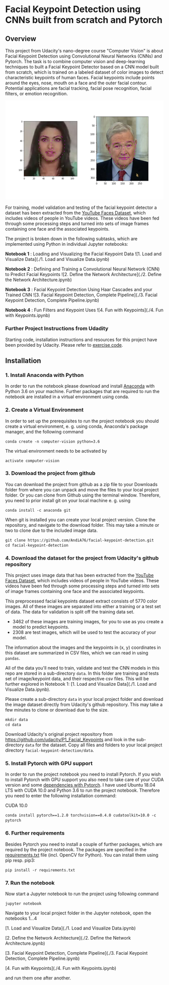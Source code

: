 [//]: # (Image References)

[image1]: ./images/key_pts_example.png "Facial Keypoint Detection"


# Facial Keypoint Detection using CNNs built from scratch and Pytorch

## Overview

This project from Udacity's nano-degree course "Computer Vision" is about Facial Keypoint Detection using Convolutional Neural Networks (CNNs) and Pytorch. The task is to combine computer vision and deep-learning techniques to built a Facial Keypoint Detector based on a CNN model built from scratch, which is trained on a labeled dataset of color images to detect characteristic keypoints of human faces. Facial keypoints include points around the eyes, nose, mouth on a face and the outer facial contour. Potential applications are facial tracking, facial pose recognition, facial filters, or emotion recognition. 

![Facial Keypoint Detection][image1]

For training, model validation and testing of the facial keypoint detector a dataset has been extracted from the [YouTube Faces Dataset](https://www.cs.tau.ac.il/~wolf/ytfaces/), which includes videos of people in YouTube videos. These videos have been fed through some processing steps and turned into sets of image frames containing one face and the associated keypoints.

The project is broken down in the following subtasks, which are implemented using Python in individual Jupyter notebooks:

__Notebook 1__ : Loading and Visualizing the Facial Keypoint Data ![1. Load and Visualize Data](./1. Load and Visualize Data.ipynb)

__Notebook 2__ : Defining and Training a Convolutional Neural Network (CNN) to Predict Facial Keypoints ![2. Define the Network Architecture](./2. Define the Network Architecture.ipynb)

__Notebook 3__ : Facial Keypoint Detection Using Haar Cascades and your Trained CNN ![3. Facial Keypoint Detection, Complete Pipeline](./3. Facial Keypoint Detection, Complete Pipeline.ipynb)

__Notebook 4__ : Fun Filters and Keypoint Uses ![4. Fun with Keypoints](./4. Fun with Keypoints.ipynb)


### Further Project Instructions from Udadity

Starting code, installation instructions and resources for this project have been provided by Udacity. Please refer to  [exercise code](https://github.com/udacity/CVND_Exercises).


## Installation

### 1. Install Anaconda with Python

In order to run the notebook please download and install [Anaconda](https://docs.anaconda.com/anaconda/install/) with Python 3.6 on your machine. Further packages that are required to run the notebook are installed in a virtual environment using conda.


### 2. Create a Virtual Environment

In order to set up the prerequisites to run the project notebook you should create a virtual environment, e. g. using conda, Anaconda's package manager, and the following command

```
conda create -n computer-vision python=3.6
```

The virtual environment needs to be activated by

```
activate computer-vision
```


### 3. Download the project from github

You can download the project from github as a zip file to your Downloads folder from where you can unpack and move the files to your local project folder. Or you can clone from Github using the terminal window. Therefore, you need to prior install git on your local machine e. g. using

```
conda install -c anaconda git
```

When git is installed you can create your local project version. Clone the repository, and navigate to the download folder. This may take a minute or two to clone due to the included image data.

```
git clone https://github.com/AndiA76/facial-keypoint-detection.git
cd facial-keypoint-detection
```

### 4. Download the dataset for the project from Udacity's github repository

This project uses image data that has been extracted from the [YouTube Faces Dataset](https://www.cs.tau.ac.il/~wolf/ytfaces/), which includes videos of people in YouTube videos. These videos have been fed through some processing steps and turned into sets of image frames containing one face and the associated keypoints.

This preprocessed facial keypoints dataset extract consists of 5770 color images. All of these images are separated into either a training or a test set of data. The data for validation is split off the training data set. 

* 3462 of these images are training images, for you to use as you create a model to predict keypoints.
* 2308 are test images, which will be used to test the accuracy of your model.

The information about the images and the keypoints in (x, y) coordinates in this dataset are summarized in CSV files, which we can read in using `pandas`. 

All of the data you'll need to train, validate and test the CNN models in this repo are stored in a sub-directory `data`. In this folder are training and tests set of image/keypoint data, and their respective csv files. This will be further explored in Notebook 1: [1. Load and Visualize Data](./1. Load and Visualize Data.ipynb).

Please create a sub-directory `data` in your local project folder and download the image dataset directly from Udacity's github repository. This may take a few minutes to clone or download due to the size.

```
mkdir data
cd data
```
Download Udacity's original project repository from https://github.com/udacity/P1_Facial_Keypoints and look in the sub-directory `data` for the dataset. Copy all files and folders to your local project directory `facial-keypoint-detection/data`.


### 5. Install Pytorch with GPU support

In order to run the project notebook you need to install Pytorch. If you wish to install Pytorch with GPU support you also need to take care of your CUDA version and some [dependencies with Pytorch](https://pytorch.org/get-started/previous-versions/). I have used Ubuntu 18.04 LTS with CUDA 10.0 and Python 3.6 to run the project notebook. Therefore you need to enter the following installation command:

CUDA 10.0
```
conda install pytorch==1.2.0 torchvision==0.4.0 cudatoolkit=10.0 -c pytorch
```

### 6. Further requirements 

Besides Pytorch you need to install a couple of further packages, which are required by the project notebook. The packages are specified in the [requirements.txt](requirements.txt) file (incl. OpenCV for Python). You can install them using pip resp. pip3:

```
pip install -r requirements.txt
```


### 7. Run the notebook

Now start a Jupyter notebook to run the project using following command

```
jupyter notebook
```

Navigate to your local project folder in the Jupyter notebook, open the notebooks 1...4

[1. Load and Visualize Data](./1. Load and Visualize Data.ipynb)  

[2. Define the Network Architecture](./2. Define the Network Architecture.ipynb)  

[3. Facial Keypoint Detection, Complete Pipeline](./3. Facial Keypoint Detection, Complete Pipeline.ipynb)  

[4. Fun with Keypoints](./4. Fun with Keypoints.ipynb)  

and run them one after another.

